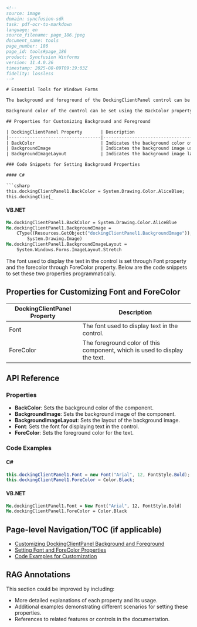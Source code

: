 ```html
<!--
source: image
domain: syncfusion-sdk
task: pdf-ocr-to-markdown
language: en
source_filename: page_186.jpeg
document_name: tools
page_number: 186
page_id: tools#page_186
product: Syncfusion Winforms
version: 11.4.0.26
timestamp: 2025-08-09T09:19:03Z
fidelity: lossless
-->

# Essential Tools for Windows Forms

The background and foreground of the DockingClientPanel control can be customized using the below properties.

Background color of the control can be set using the BackColor property. Background image for the control can be specified using BackgroundImage property and image layout is set through BackgroundImageLayout property. Below are the code snippets to set these properties programmatically.

## Properties for Customizing Background and Foreground

| DockingClientPanel Property       | Description                                   |
|-----------------------------------|-----------------------------------------------|
| BackColor                         | Indicates the background color of the component. |
| BackgroundImage                   | Indicates the background image used for the control. |
| BackgroundImageLayout             | Indicates the background image layout used for the control. |

### Code Snippets for Setting Background Properties

#### C#

```csharp
this.dockingClientPanel1.BackColor = System.Drawing.Color.AliceBlue;
this.dockingClie{_
```

#### VB.NET

```vb
Me.dockingClientPanel1.BackColor = System.Drawing.Color.AliceBlue
Me.dockingClientPanel1.BackgroundImage =
    CType((Resources.GetObject("dockingClientPanel1.BackgroundImage")),
        System.Drawing.Image)
Me.dockingClientPanel1.BackgroundImageLayout =
    System.Windows.Forms.ImageLayout.Stretch
```

The font used to display the text in the control is set through Font property and the forecolor through ForeColor property. Below are the code snippets to set these two properties programmatically.

## Properties for Customizing Font and ForeColor

| DockingClientPanel Property | Description                                           |
|-----------------------------|-------------------------------------------------------|
| Font                        | The font used to display text in the control.         |
| ForeColor                   | The foreground color of this component, which is used to display the text. |

## API Reference

### Properties

- **BackColor**: Sets the background color of the component.
- **BackgroundImage**: Sets the background image of the component.
- **BackgroundImageLayout**: Sets the layout of the background image.
- **Font**: Sets the font for displaying text in the control.
- **ForeColor**: Sets the foreground color for the text.

### Code Examples

#### C#

```csharp
this.dockingClientPanel1.Font = new Font("Arial", 12, FontStyle.Bold);
this.dockingClientPanel1.ForeColor = Color.Black;
```

#### VB.NET

```vb
Me.dockingClientPanel1.Font = New Font("Arial", 12, FontStyle.Bold)
Me.dockingClientPanel1.ForeColor = Color.Black
```

## Page-level Navigation/TOC (if applicable)

- [Customizing DockingClientPanel Background and Foreground](#customizing-dockingclientpanel-background-and-foreground)
- [Setting Font and ForeColor Properties](#setting-font-and-forecolor-properties)
- [Code Examples for Customization](#code-examples-for-customization)

## RAG Annotations

This section could be improved by including:

- More detailed explanations of each property and its usage.
- Additional examples demonstrating different scenarios for setting these properties.
- References to related features or controls in the documentation.

<!-- tags: [DockingClientPanel, Windows Forms, Syncfusion, custom properties] keywords: [BackColor, BackgroundImage, BackgroundImageLayout, Font, ForeColor, DockingClientPanel, WindowsForms, customization] -->
```